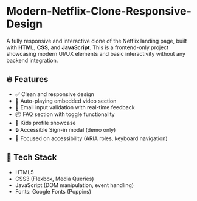 # Modern-Netflix-Clone-Responsive-Design

A fully responsive and interactive clone of the Netflix landing page, built with **HTML**, **CSS**, and **JavaScript**. This is a frontend-only project showcasing modern UI/UX elements and basic interactivity without any backend integration.

## 🔥 Features

- ✅ Clean and responsive design
- 🎥 Auto-playing embedded video section
- 📧 Email input validation with real-time feedback
- 📦 FAQ section with toggle functionality
- 🧒 Kids profile showcase
- 🔒 Accessible Sign-in modal (demo only)
- 🎯 Focused on accessibility (ARIA roles, keyboard navigation)

## 🚀 Tech Stack

- HTML5
- CSS3 (Flexbox, Media Queries)
- JavaScript (DOM manipulation, event handling)
- Fonts: Google Fonts (Poppins)
